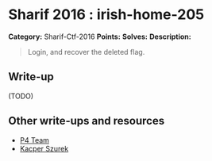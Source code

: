 # Sharif 2016 : irish-home-205

**Category:** Sharif-Ctf-2016
**Points:**
**Solves:**
**Description:**

> Login, and recover the deleted flag.


## Write-up

(TODO)

## Other write-ups and resources

* [P4 Team](https://github.com/p4-team/ctf/blob/master/2016-12-16-sharifctf7/web_200_irish_home/README.md)
* [Kacper Szurek](http://security.szurek.pl/sharifctf-7-web-writeup.html#irish-home)
